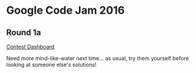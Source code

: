 Google Code Jam 2016
====================

Round 1a
--------

[Contest Dashboard](https://code.google.com/codejam/contest/4304486/dashboard)

Need more mind-like-water next time... as usual, try them yourself before looking at someone else's solutions!
